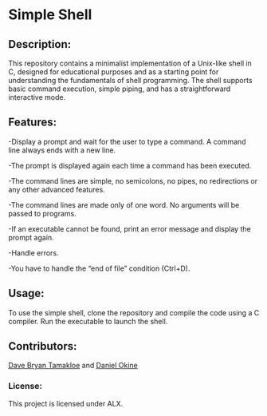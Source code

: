 # Simple Shell

## Description:
This repository contains a minimalist implementation of a Unix-like shell in C, designed for educational purposes and as a starting point for understanding the fundamentals of shell programming. The shell supports basic command execution, simple piping, and has a straightforward interactive mode.

## Features:

-Display a prompt and wait for the user to type a command. A command line always ends with a new line.

-The prompt is displayed again each time a command has been executed.

-The command lines are simple, no semicolons, no pipes, no redirections or any other advanced features.

-The command lines are made only of one word. No arguments will be passed to programs.

-If an executable cannot be found, print an error message and display the prompt again.

-Handle errors.

-You have to handle the “end of file” condition (Ctrl+D).


## Usage:
To use the simple shell, clone the repository and compile the code using a C compiler. Run the executable to launch the shell.

## Contributors:
[Dave Bryan Tamakloe](https://github.com/DaveBryan001) and [Daniel Okine](https://github.com/niito99)

### License:
This project is licensed under ALX.

